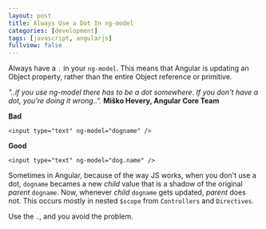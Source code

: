 ```yaml
---
layout: post
title: Always Use a Dot In ng-model
categories: [development]
tags: [javascript, angularjs]
fullview: false
---
```


Always have a `.` in your `ng-model`.  This means that Angular is updating an Object property, rather than the entire Object reference or primitive.

*"..if you use ng-model there has to be a dot somewhere. If you don't have a dot, you're doing it wrong..".*
**Miško Hevery, Angular Core Team**

**Bad**

	<input type="text" ng-model="dogname" />

**Good**

	<input type="text" ng-model="dog.name" />

Sometimes in Angular, because of the way JS works, when you don't use a dot, `dogname` becames a new *child* value that is a shadow of the original *parent* `dogname`.  Now, whenever *child* `dogname` gets updated, *parent* does not.  This occurs mostly in nested `$scope` from `Controllers` and `Directives`.

Use the `.`, and you avoid the problem.